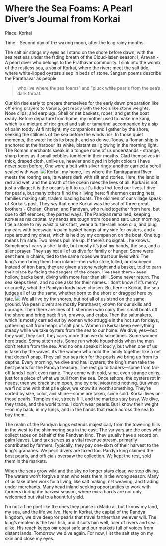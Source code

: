 # Where the Sea Foams: A Pearl Diver’s Journal from Korkai
Place: Korkai

Time:- Second day of the waxing moon, after the long rainy months

The salt air stings my eyes as I stand on the shore before dawn, with the sea restless under the fading breath of the Cloud-laden season: I, Aravan - A pearl diver who belongs to the Prathavar community. I sink into the womb of the restless sea, a son of Korkai, where the rivers meet the salt tide, where white-lipped oysters sleep in beds of stone. Sangam poems describe the Parathavar as people 
> who live where the sea foams" and "pluck white pearls from the sea’s dark throat.

Our kin rise early to prepare themselves for the early dawn preparation like off ering prayers to Varuna, get ready with the tools like stone weights, Nose clips, and earplugs, Shell or net baskets, ropes, and get the boat ready. Before departure from home, my mother used to make me kanji, which is a mixture of rice gruel and salt or tamarind, accompanied by a sip of palm toddy. At fi rst light, my companions and I gather by the shore, seeking the stillness of the sea before the winds rise. In those quiet moments, the water holds its breath, and so do we. Today, a Roman ship is anchored at the harbour, its white, blatant sail glowing in the morning light. The Roman merchants speak in a tongue none of us understands - strange, sharp tones as if small pebbles tumbled in their mouths. Clad themselves in thick, draped cloth, unlike us, heavier and dyed in bright colours I have never seen before. One wore a belt with silver rings; another carried a scroll sealed with wax.
![](https://res.cloudinary.com/dhm4otkky/image/upload/v1752649287/ChatGPT_Image_Jul_4_2025_09_24_15_AM_clzdti.png)
Korkai, my home, lies where the Tamiraparani River meets the roaring sea, its waters dark with silt and stories. Here, the land is red and wet, and the breath of the ocean rules the lives of all. Korkai is not just a village; it is the ocean’s gift to us. It's tides that feed our lives. I dive for pearls, but many others fi nd their living here: fi shermen casting nets, families making salt, traders loading boats. The old men of our village speak of Korkai’s past. They say that once Korkai was the seat of three great brothers - Cholan, Cheran, and Pandyan, who ruled together from here, but due to diff erences, they parted ways. The Pandyan remained, keeping Korkai as his capital.
My hands are tough from rope and salt. Each morning, I tie a stone to my waist to sink fast, wear a turtle-shell nose clip, and plug my ears with beeswax. A palm basket hangs at my side for oysters, and a rope around my chest, which is held by my companion on the boat. One tug means I’m safe. Two means pull me up. If there’s no signal… he knows. Sometimes I carry a shell knife, but mostly it’s just my hands, the sea, and a silent prayer. They say not all of us dive for family or hunger. Some were sent here in chains, tied to the same ropes we trust our lives with. The king’s men bring them from inland—men who stole, killed, or disobeyed. Instead of iron bars, they are given a stone weight and a basket, told to earn their place by facing the dangers of the ocean. I’ve seen them - eyes hollow, backs bent, diving with more fear than skill. Some never return. The sea keeps them, and no one asks for their names. I don’t know if it’s mercy or cruelty, what the Pandyan lords have chosen. But here in Korkai, the sea judges all of us the same, whether born to the shore or dragged here by fate.
![](https://res.cloudinary.com/dhm4otkky/image/upload/v1752649302/ChatGPT_Image_Jul_4_2025_09_42_31_AM_jkea01.png)
We all live by the shores, but not all of us stand on the same ground. We pearl divers are mostly Parathavar, known
for our skills and courage. Then there are lines of fi shermen who carry their small boats off the shore and bring back fi sh, prawns, and crabs. Then the saltmakers, which is mostly carried out by women who struggle in the hot sun for days, gathering salt from heaps of salt pans. Women in Korkai keep everything steady while we take oysters from the sea to our home. We dive, yes—but they wait, they sort, they carry more than we do sometimes. Some women here trade. Some stitch nets. Some run whole households when the men don’t return from the sea. And no one speaks it loudly, but when one of us is taken by the waves, it’s the women who hold the family together like a net that doesn’t snap.
They call our sea rich for the pearls we bring up from its depths. Every morning, we dive and haul oysters; the king’s men take the best pearls for the Pandya treasury. The rest go to traders—some from far-off lands I can’t even name. They come with gold, wine, even strange coins, just for a piece of what we pull from the sea. Once ashore, the oysters rot in heaps, then we crack them open, one by one. Most hold nothing. But when we fi nd one with that pale glow, we know it’s worth something. They’re sorted by size, color, and shine—some are taken, some sold. Korkai lives on these pearls. Temples rise, streets fi ll, and the markets stay busy. We dive, they trade, and the world turns. I don't wear pearls. But I know their weight—on my back, in my lungs, and in the hands that reach across the sea to buy them.

The realm of the Pandyan kings extends majestically from the towering hills in the west to the shimmering sea in the east. The variyars are the ones who collect taxes on behalf of the Pandyan king. They usually have a record on palm leaves. Land tax serves as a vital revenue stream, primarily contributed by farmers. Typically, they pay one-sixth of their harvest to the king's granaries. We pearl divers are taxed too. Pandya king claimed the best pearls, and offi cials oversaw the collection. We kept the rest, sold them in the markets.

When the seas grow wild and the sky no longer stays clear, we stop diving. The waters won’t forgive a man who tests them in the wrong season. Many of us take other work for a living, like salt making, net weaving, and trading under merchants. Many head inland seeking opportunities to work with farmers during the harvest season, where extra hands are not only welcomed but vital to a bountiful yield.

I’m not a fine poet like the ones they praise in Madurai, but I know my land, my sea, and the life we live. Here in Korkai, the capital of the Pandya kingdom, we dive deep for pearls that travel farther than we ever will. The king’s emblem is the twin fish, and it suits him well, ruler of rivers and sea alike. His reach keeps our coast safe and our markets full of voices from distant lands. Tomorrow, we dive again. For now, I let the salt stay on my skin and close my eyes.
